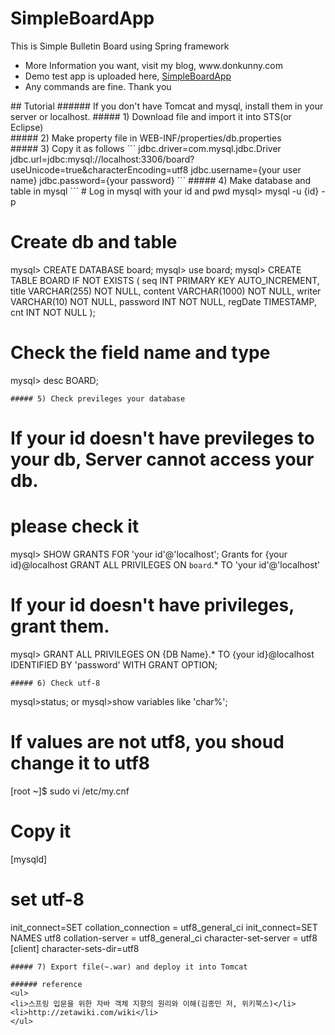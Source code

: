 # SimpleBoardApp
This is Simple Bulletin Board using Spring framework
<ul>
<li>More Information you want, visit my blog, www.donkunny.com</li>
<li>Demo test app is uploaded here, <a href="http://www.donkunny.com:8080/SimpleBoardApp/list">SimpleBoardApp</a></li>
<li>Any commands are fine. Thank you</li>
</ul>
## Tutorial
###### If you don't have Tomcat and mysql, install them in your server or localhost.
##### 1) Download file and import it into STS(or Eclipse)<br>
##### 2) Make property file in WEB-INF/properties/db.properties<br>
##### 3) Copy it as follows
```
jdbc.driver=com.mysql.jdbc.Driver
jdbc.url=jdbc:mysql://localhost:3306/board?useUnicode=true&characterEncoding=utf8
jdbc.username={your user name}
jdbc.password={your password}
```
##### 4) Make database and table in mysql
```
# Log in mysql with your id and pwd
mysql> mysql -u {id} -p

# Create db and table
mysql> CREATE DATABASE board;
mysql> use board;
mysql> CREATE TABLE BOARD IF NOT EXISTS (
            seq INT PRIMARY KEY AUTO_INCREMENT,
            title VARCHAR(255) NOT NULL,
            content VARCHAR(1000) NOT NULL,
            writer VARCHAR(10) NOT NULL,
            password INT NOT NULL,
            regDate TIMESTAMP,
            cnt INT NOT NULL );
 
# Check the field name and type
mysql> desc BOARD;
```
##### 5) Check previleges your database
```
# If your id doesn't have previleges to your db, Server cannot access your db.
# please check it
mysql> SHOW GRANTS FOR 'your id'@'localhost';
Grants for {your id}@localhost
GRANT ALL PRIVILEGES ON `board`.* TO 'your id'@'localhost'

# If your id doesn't have privileges, grant them.
mysql> GRANT ALL PRIVILEGES ON {DB Name}.* TO {your id}@localhost IDENTIFIED BY 'password' WITH GRANT OPTION;
```
##### 6) Check utf-8
```
mysql>status;
or
mysql>show variables like 'char%';

# If values are not utf8, you shoud change it to utf8
[root ~]$ sudo vi /etc/my.cnf

# Copy it
[mysqld]
# set utf-8
init_connect=SET collation_connection = utf8_general_ci
init_connect=SET NAMES utf8
collation-server = utf8_general_ci
character-set-server = utf8
[client]
character-sets-dir=utf8
```
##### 7) Export file(~.war) and deploy it into Tomcat

###### reference
<ul>
<li>스프링 입문을 위한 자바 객체 지향의 원리와 이해(김종민 저, 위키북스)</li>
<li>http://zetawiki.com/wiki</li>
</ul>
